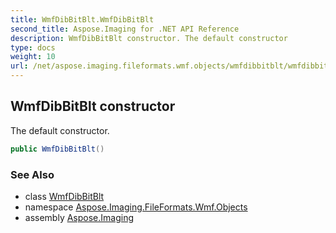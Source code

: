 ```yaml
---
title: WmfDibBitBlt.WmfDibBitBlt
second_title: Aspose.Imaging for .NET API Reference
description: WmfDibBitBlt constructor. The default constructor
type: docs
weight: 10
url: /net/aspose.imaging.fileformats.wmf.objects/wmfdibbitblt/wmfdibbitblt/
---
```

## WmfDibBitBlt constructor

The default constructor.

```csharp
public WmfDibBitBlt()
```

### See Also

* class [WmfDibBitBlt](../)
* namespace [Aspose.Imaging.FileFormats.Wmf.Objects](../../wmfdibbitblt/)
* assembly [Aspose.Imaging](../../../)



